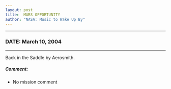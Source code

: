 ```yaml
---
layout: post
title:  MARS OPPORTUNITY
author: "NASA: Music to Wake Up By"
---
```


----
### DATE: March 10, 2004
----
Back in the Saddle by Aerosmith.

##### Comment:
* No mission comment
